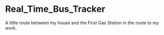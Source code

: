 # Real_Time_Bus_Tracker
A little route between my house and the First Gas Station in the route to my work.
